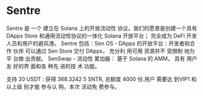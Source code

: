 # Sentre

Sentre 是
一个
建立在
Solana 
上的开放流动性
协议。我们的愿景是创建一个具有 DApps Store 和通用流动性协议的一体化 Solana 开放平台； 完全成为 DeFi 开发人员和用户的避风港。 Sentre 包括：Sen OS - DApps 的开放平台：开发者和合作
伙伴
可以通过
Sen Store 
交付 DApps，
充分利
用可用
资源并不
受限制
地为平
台做
出贡献。
SenSwap - 
流动性
累加器：
基于
Solana 的
AMM，
具有
用户友
好的界
面和各
种先
进的技
术
功能。

支持 20
USDT : 
获得 
368.3242
5 SNTR, 
总额度
4000 
份.用户
需要达
到VIP1
和以上级
别才能
参与认
购，本次
活动免
费参与。
